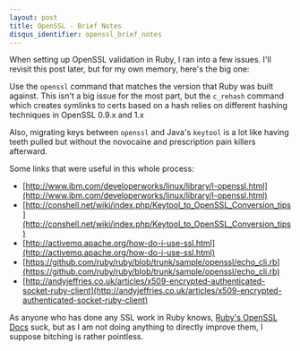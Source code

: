 ```yaml
---
layout: post
title: OpenSSL - Brief Notes
disqus_identifier: openssl_brief_notes
---
```

When setting up OpenSSL validation in Ruby, I ran into a few issues.  I'll
revisit this post later, but for my own memory, here's the big one:

Use the `openssl` command that matches the version that Ruby was built
against.  This isn't a big issue for the most part, but the `c_rehash`
command which creates symlinks to certs based on a hash relies on different
hashing techniques in OpenSSL 0.9.x and 1.x

Also, migrating keys between `openssl` and Java's `keytool` is a lot like
having teeth pulled but without the novocaine and prescription pain killers
afterward.

Some links that were useful in this whole process:

* [http://www.ibm.com/developerworks/linux/library/l-openssl.html](http://www.ibm.com/developerworks/linux/library/l-openssl.html)
* [http://conshell.net/wiki/index.php/Keytool_to_OpenSSL_Conversion_tips](http://conshell.net/wiki/index.php/Keytool_to_OpenSSL_Conversion_tips)
* [http://activemq.apache.org/how-do-i-use-ssl.html](http://activemq.apache.org/how-do-i-use-ssl.html)
* [https://github.com/ruby/ruby/blob/trunk/sample/openssl/echo_cli.rb](https://github.com/ruby/ruby/blob/trunk/sample/openssl/echo_cli.rb)
* [http://andyjeffries.co.uk/articles/x509-encrypted-authenticated-socket-ruby-client](http://andyjeffries.co.uk/articles/x509-encrypted-authenticated-socket-ruby-client)

As anyone who has done any SSL work in Ruby knows,
[Ruby's OpenSSL Docs](http://ruby-doc.org/stdlib/libdoc/openssl/rdoc/index.html)
suck, but as I am not doing anything to directly improve them, I suppose bitching is rather pointless.